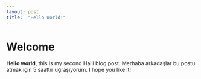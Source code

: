 ```yaml
---
layout: post
title:  "Hello World!"
---
```

# Welcome
**Hello world**, this is my second  Halil blog post. Merhaba arkadaşlar bu postu atmak  için 5 saattir uğraşıyorum.
I hope you like it!
